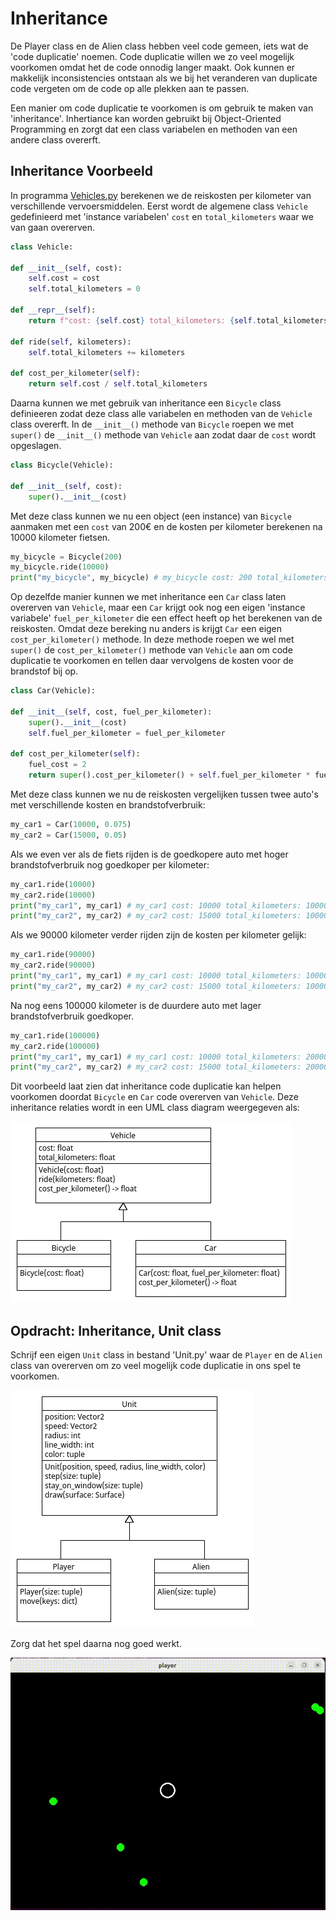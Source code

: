 # Inheritance

De Player class en de Alien class hebben veel code gemeen, iets wat de
'code duplicatie' noemen. Code duplicatie willen we zo veel mogelijk
voorkomen omdat het de code onnodig langer maakt. Ook kunnen er
makkelijk inconsistencies ontstaan als we bij het veranderen van
duplicate code vergeten om de code op alle plekken aan te passen.

Een manier om code duplicatie te voorkomen is om gebruik te maken van
'inheritance'. Inhertiance kan worden gebruikt bij Object-Oriented
Programming en zorgt dat een class variabelen en methoden van een
andere class overerft.

## Inheritance Voorbeeld

In programma [Vehicles.py](Vehicles.py) berekenen we de reiskosten per
kilometer van verschillende vervoersmiddelen. Eerst wordt de algemene
class `Vehicle` gedefinieerd met 'instance variabelen' `cost` en
`total_kilometers` waar we van gaan overerven.

~~~python
class Vehicle:

def __init__(self, cost):
    self.cost = cost
    self.total_kilometers = 0

def __repr__(self):
    return f"cost: {self.cost} total_kilometers: {self.total_kilometers} cost_per_kilometer: {self.cost_per_kilometer()}"

def ride(self, kilometers):
    self.total_kilometers += kilometers

def cost_per_kilometer(self):
    return self.cost / self.total_kilometers
~~~

Daarna kunnen we met gebruik van inheritance een `Bicycle` class
definieeren zodat deze class alle variabelen en methoden van de
`Vehicle` class overerft. In de `__init__()` methode van `Bicycle`
roepen we met `super()` de `__init__()` methode van `Vehicle` aan
zodat daar de `cost` wordt opgeslagen.

~~~python
class Bicycle(Vehicle):

def __init__(self, cost):
    super().__init__(cost)
~~~

Met deze class kunnen we nu een object (een instance) van `Bicycle`
aanmaken met een `cost` van 200€ en de kosten per kilometer berekenen
na 10000 kilometer fietsen.

~~~python
my_bicycle = Bicycle(200)
my_bicycle.ride(10000)
print("my_bicycle", my_bicycle) # my_bicycle cost: 200 total_kilometers: 10000 cost_per_kilometer: 0.02
~~~

Op dezelfde manier kunnen we met inheritance een `Car` class laten
overerven van `Vehicle`, maar een `Car` krijgt ook nog een eigen
'instance variabele' `fuel_per_kilometer` die een effect heeft op het
berekenen van de reiskosten. Omdat deze bereking nu anders is krijgt
`Car` een eigen `cost_per_kilometer()` methode. In deze methode roepen
we wel met `super()` de `cost_per_kilometer()` methode van `Vehicle`
aan om code duplicatie te voorkomen en tellen daar vervolgens de
kosten voor de brandstof bij op.

~~~python
class Car(Vehicle):

def __init__(self, cost, fuel_per_kilometer):
    super().__init__(cost)
    self.fuel_per_kilometer = fuel_per_kilometer

def cost_per_kilometer(self):
    fuel_cost = 2
    return super().cost_per_kilometer() + self.fuel_per_kilometer * fuel_cost
~~~

Met deze class kunnen we nu de reiskosten vergelijken tussen twee
auto's met verschillende kosten en brandstofverbruik:

~~~python
my_car1 = Car(10000, 0.075)
my_car2 = Car(15000, 0.05)
~~~

Als we even ver als de fiets rijden is de goedkopere auto met hoger
brandstofverbruik nog goedkoper per kilometer:
    
~~~python
my_car1.ride(10000)
my_car2.ride(10000)
print("my_car1", my_car1) # my_car1 cost: 10000 total_kilometers: 10000 cost_per_kilometer: 1.15
print("my_car2", my_car2) # my_car2 cost: 15000 total_kilometers: 10000 cost_per_kilometer: 1.6
~~~

Als we 90000 kilometer verder rijden zijn de kosten per kilometer gelijk: 

~~~python
my_car1.ride(90000)
my_car2.ride(90000)
print("my_car1", my_car1) # my_car1 cost: 10000 total_kilometers: 100000 cost_per_kilometer: 0.25
print("my_car2", my_car2) # my_car2 cost: 15000 total_kilometers: 100000 cost_per_kilometer: 0.25
~~~

Na nog eens 100000 kilometer is de duurdere auto met lager brandstofverbruik goedkoper.

~~~python
my_car1.ride(100000)
my_car2.ride(100000)
print("my_car1", my_car1) # my_car1 cost: 10000 total_kilometers: 200000 cost_per_kilometer: 0.2
print("my_car2", my_car2) # my_car2 cost: 15000 total_kilometers: 200000 cost_per_kilometer: 0.175
~~~

Dit voorbeeld laat zien dat inheritance code duplicatie kan helpen
voorkomen doordat `Bicycle` en `Car` code overerven van
`Vehicle`. Deze inheritance relaties wordt in een UML class diagram
weergegeven als:

![Vehicle.png](Vehicle.png)


## Opdracht: Inheritance, Unit class

Schrijf een eigen `Unit` class in bestand 'Unit.py' waar de `Player`
en de `Alien` class van overerven om zo veel mogelijk code duplicatie
in ons spel te voorkomen.

![Unit.png](Unit.png)

Zorg dat het spel daarna nog goed werkt.

![aliens.gif](../pygame03_aliens/aliens.gif)
